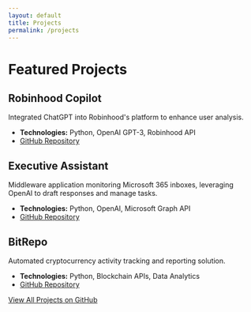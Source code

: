 ```yaml
---
layout: default
title: Projects
permalink: /projects
---
```


# Featured Projects

## Robinhood Copilot
Integrated ChatGPT into Robinhood's platform to enhance user analysis.
- **Technologies:** Python, OpenAI GPT-3, Robinhood API
- [GitHub Repository](https://github.com/ssmanji89/robinhood-copilot)

## Executive Assistant
Middleware application monitoring Microsoft 365 inboxes, leveraging OpenAI to draft responses and manage tasks.
- **Technologies:** Python, OpenAI, Microsoft Graph API
- [GitHub Repository](https://github.com/ssmanji89/executive-assistant)

## BitRepo
Automated cryptocurrency activity tracking and reporting solution.
- **Technologies:** Python, Blockchain APIs, Data Analytics
- [GitHub Repository](https://github.com/ssmanji89/bitrepo-repo)

[View All Projects on GitHub](https://github.com/ssmanji89)
